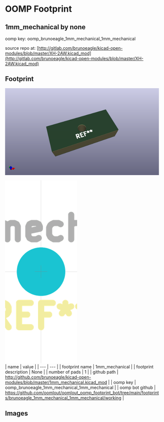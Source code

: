 # OOMP Footprint  
## 1mm_mechanical  by none  
  
oomp key: oomp_brunoeagle_1mm_mechanical_1mm_mechanical  
  
source repo at: [http://gitlab.com/brunoeagle/kicad-open-modules/blob/master/XH-2AW.kicad_mod](http://gitlab.com/brunoeagle/kicad-open-modules/blob/master/XH-2AW.kicad_mod)  
## Footprint  
  
[![working_kicad_pcb_3d.png](working_kicad_pcb_3d_600.png)](working_kicad_pcb_3d.png)  
  
[![working.png](working_600.png)](working.png)  
| name | value | 
| --- | --- | 
| footprint name | 1mm_mechanical | 
| footprint description | None | 
| number of pads | 1 | 
| github path | http://github.com/brunoeagle/kicad-open-modules/blob/master/1mm_mechanical.kicad_mod | 
| oomp key | oomp_brunoeagle_1mm_mechanical_1mm_mechanical | 
| oomp bot github | https://github.com/oomlout/oomlout_oomp_footprint_bot/tree/main/footprints/brunoeagle_1mm_mechanical_1mm_mechanical/working | 
## Images  
